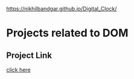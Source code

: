 https://nikhilbandgar.github.io/Digital_Clock/

# Projects related to DOM

## Project Link
[click here](https://nikhilbandgar.github.io/Digital_Clock/)
